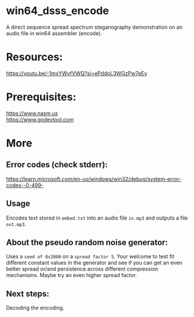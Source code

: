# win64_dsss_encode
A direct sequence spread spectrum steganography  demonstration on an audio file in win64 assembler (encode).

# Resources:
https://youtu.be/-1mxYWvfVWQ?si=ePddoL3WGzPw7eEy

# Prerequisites:
https://www.nasm.us  <br>
https://www.godevtool.com

# More
## Error codes (check stderr):
https://learn.microsoft.com/en-us/windows/win32/debug/system-error-codes--0-499-

## Usage
Encodes text stored in `embed.txt` into an audio file `in.mp3` and outputs a file `out.mp3`.

## About the pseudo random noise generator:
Uses a `seed of 0x2000` on a `spread factor 5`. Your welcome to test fit different constant values in the generator and see if you can get an even better spread or/and persistence across different compression mechanisms. Maybe try an even higher spread factor.

## Next steps:
Decoding the encoding.
